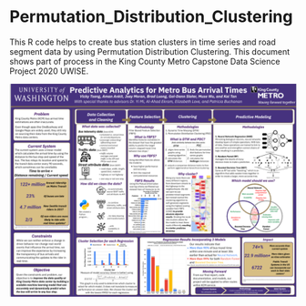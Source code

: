 # Permutation_Distribution_Clustering

This R code helps to create bus station clusters in time series and road segment data by using Permutation Distribution Clustering. This document shows part of process in the King County Metro Capstone Data Science Project 2020 UWISE.

![Predictive Analysis for Bus Arrival Time](https://github.com/Muse-Wu/Permutation_Distribution_Clustering/blob/main/Poster.png)
